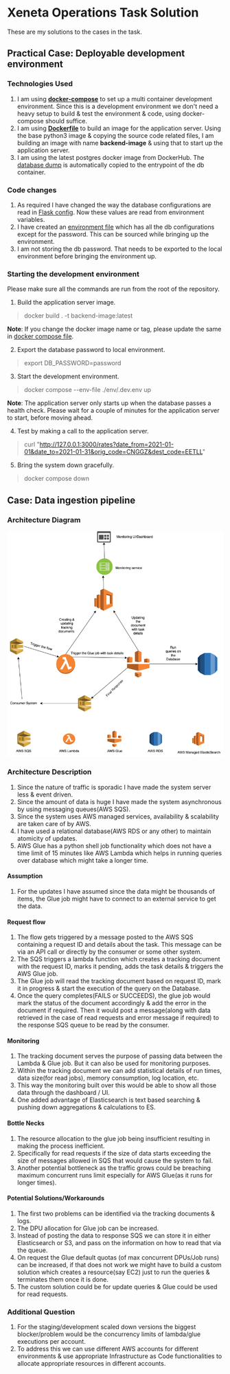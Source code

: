 # Xeneta Operations Task Solution

These are my solutions to the cases in the task.

## Practical Case: Deployable development environment

### Technologies Used
1. I am using [**docker-compose**](docker-compose.yml) to set up a multi container development environment. Since this is a development environment we don't need a heavy setup to build & test the environment & code, using docker-compose should suffice.
2. I am using [**Dockerfile**](Dockerfile) to build an image for the application server. Using the base python3 image & copying the source code related files, I am building an image with name **backend-image** & using that to start up the application server.
3. I am using the latest postgres docker image from DockerHub. The [database dump](db/rates.sql) is automatically copied to the entrypoint of the db container.

### Code changes
1. As required I have changed the way the database configurations are read in [Flask config](rates/config.py). Now these values are read from environment variables.
2. I have created an [environment file](env/.dev.env) which has all the db configurations except for the password. This can be sourced while bringing up the environment.
3. I am not storing the db password. That needs to be exported to the local environment before bringing the environment up.

### Starting the development environment
Please make sure all the commands are run from the root of the repository.

1. Build the application server image.

> docker build . -t backend-image:latest

**Note**: If you change the docker image name or tag, please update the same in [docker compose file](docker-compose.yml).

2. Export the database password to local environment.

> export DB_PASSWORD=password

3. Start the development environment.

> docker compose --env-file ./env/.dev.env up

**Note**: The application server only starts up when the database passes a health check. Please wait for a couple of minutes for the application server to start, before moving ahead.

4. Test by making a call to the application server.

> curl "http://127.0.0.1:3000/rates?date_from=2021-01-01&date_to=2021-01-31&orig_code=CNGGZ&dest_code=EETLL"

5. Bring the system down gracefully.

> docker compose down

## Case: Data ingestion pipeline

### Architecture Diagram

<img alt="Architecture Diagram" src="static/CaseArchitecture.png"/>

### Architecture Description

1. Since the nature of traffic is sporadic I have made the system server less & event driven.
2. Since the amount of data is huge I have made the system asynchronous by using messaging queues(AWS SQS).
3. Since the system uses AWS managed services, availability & scalability are taken care of by AWS.
4. I have used a relational database(AWS RDS or any other) to maintain atomicity of updates.
5. AWS Glue has a python shell job functionality which does not have a time limit of 15 minutes like AWS Lambda which helps in running queries over database which might take a longer time.

#### Assumption
1. For the updates I have assumed since the data might be thousands of items, the Glue job might have to connect to an external service to get the data.

#### Request flow
1. The flow gets triggered by a message posted to the AWS SQS containing a request ID and details about the task. This message can be via an API call or directly by the consumer or some other system.
2. The SQS triggers a lambda function which creates a tracking document with the request ID, marks it pending, adds the task details & triggers the AWS Glue job.
3. The Glue job will read the tracking document based on request ID, mark it in progress & start the execution of the query on the Database.
4. Once the query completes(FAILS or SUCCEEDS), the glue job would mark the status of the document accordingly & add the error in the document if required. Then it would post a message(along with data retrieved in the case of read requests and error message if required) to the response SQS queue to be read by the consumer.

#### Monitoring
1. The tracking document serves the purpose of passing data between the Lambda & Glue job. But it can also be used for monitoring purposes.
2. Within the tracking document we can add statistical details of run times, data size(for read jobs), memory consumption, log location, etc.
3. This way the monitoring built over this would be able to show all those data through the dashboard / UI.
4. One added advantage of Elasticsearch is text based searching & pushing down aggregations & calculations to ES.

#### Bottle Necks
1. The resource allocation to the glue job being insufficient resulting in making the process inefficient.
2. Specifically for read requests if the size of data starts exceeding the size of messages allowed in SQS that would cause the system to fail.
3. Another potential bottleneck as the traffic grows could be breaching maximum concurrent runs limit especially for AWS Glue(as it runs for longer times).

#### Potential Solutions/Workarounds
1. The first two problems can be identified via the tracking documents & logs.
2. The DPU allocation for Glue job can be increased.
3. Instead of posting the data to response SQS we can store it in either Elasticsearch or S3, and pass on the information on how to read that via the queue.
4. On request the Glue default quotas (of max concurrent DPUs/Job runs) can be increased, if that does not work we might have to build a custom solution which creates a resource(say EC2) just to run the queries & terminates them once it is done.
5. The custom solution could be for update queries & Glue could be used for read requests.

### Additional Question
1. For the staging/development scaled down versions the biggest blocker/problem would be the concurrency limits of lambda/glue executions per account.
2. To address this we can use different AWS accounts for different environments & use appropriate Infrastructure as Code functionalities to allocate appropriate resources in different accounts.

